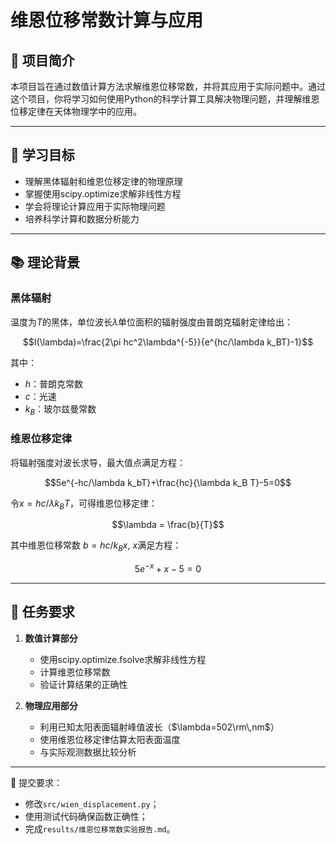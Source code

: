 # 维恩位移常数计算与应用

## 📖 项目简介

本项目旨在通过数值计算方法求解维恩位移常数，并将其应用于实际问题中。通过这个项目，你将学习如何使用Python的科学计算工具解决物理问题，并理解维恩位移定律在天体物理学中的应用。

---

## 🎯 学习目标

- 理解黑体辐射和维恩位移定律的物理原理
- 掌握使用scipy.optimize求解非线性方程
- 学会将理论计算应用于实际物理问题
- 培养科学计算和数据分析能力

---

## 📚 理论背景

### 黑体辐射

温度为$T$的黑体，单位波长$\lambda$单位面积的辐射强度由普朗克辐射定律给出：

$$I(\lambda)=\frac{2\pi hc^2\lambda^{-5}}{e^{hc/\lambda k_BT}-1}$$

其中：
- $h$：普朗克常数
- $c$：光速
- $k_B$：玻尔兹曼常数

### 维恩位移定律

将辐射强度对波长求导，最大值点满足方程：

$$5e^{-hc/\lambda k_bT}+\frac{hc}{\lambda k_B T}-5=0$$

令$x=hc/\lambda k_BT$，可得维恩位移定律：

$$\lambda = \frac{b}{T}$$

其中维恩位移常数 $b=hc/k_B x$, $x$满足方程：

$$5e^{-x}+x-5=0$$

---

## 🚩 任务要求

1. **数值计算部分**
   - 使用scipy.optimize.fsolve求解非线性方程
   - 计算维恩位移常数
   - 验证计算结果的正确性

2. **物理应用部分**
   - 利用已知太阳表面辐射峰值波长（$\lambda=502\rm\,nm$）
   - 使用维恩位移定律估算太阳表面温度
   - 与实际观测数据比较分析

---
📝 提交要求：

- 修改`src/wien_displacement.py`；
- 使用测试代码确保函数正确性；
- 完成`results/维恩位移常数实验报告.md`。

